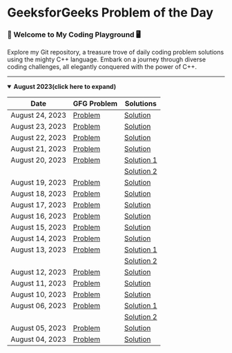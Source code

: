 # GeeksforGeeks Problem of the Day
### 🚀 Welcome to My Coding Playground 🖥️
Explore my Git repository, a treasure trove of daily coding problem solutions using the mighty C++ language. Embark on a journey through diverse coding challenges, all elegantly conquered with the power of C++.

---
<details open>
<summary><strong>August 2023(click here to expand)</strong></summary>

| Date            | GFG Problem                                                                                        | Solutions                                   |
| --------------- | -------------------------------------------------------------------------------------------------- | ------------------------------------------- |
| August 24, 2023 | [Problem](https://practice.geeksforgeeks.org/problems/multiply-two-strings/1) | [Solution](./august-2023/24-august.cpp) |
| August 23, 2023 | [Problem](https://practice.geeksforgeeks.org/problems/find-the-string-in-grid0111/1) | [Solution](./august-2023/23-august.cpp) |
| August 22, 2023 | [Problem](https://practice.geeksforgeeks.org/problems/make-matrix-beautiful-1587115620/1) | [Solution](./august-2023/22-august.cpp) |
| August 21, 2023 | [Problem](https://practice.geeksforgeeks.org/problems/surround-the-1s2505/1) | [Solution](./august-2023/21-august.cpp) |
| August 20, 2023 | [Problem](https://practice.geeksforgeeks.org/problems/number-of-occurrence2259/1) | [Solution 1](./august-2023/20-august_1.cpp) |
|                 |                                                                                                    | [Solution 2](./august-2023/20-august_2.cpp) |
| August 19, 2023 | [Problem](https://practice.geeksforgeeks.org/problems/subarray-with-given-sum-1587115621/1)                    | [Solution](./august-2023/19-august_2.cpp)     |
| August 18, 2023 | [Problem](https://practice.geeksforgeeks.org/problems/leaders-in-an-array-1587115620/1)                    | [Solution](./august-2023/18-august.cpp)     |
| August 17, 2023 | [Problem](https://practice.geeksforgeeks.org/problems/next-smallest-palindrome4740/1)                    | [Solution](./august-2023/17-august.cpp)     |
| August 16, 2023 | [Problem](https://practice.geeksforgeeks.org/problems/nth-catalan-number0817/1)                    | [Solution](./august-2023/16-august.cpp)     |
| August 15, 2023 | [Problem](https://practice.geeksforgeeks.org/problems/flip-bits0240/1)                             | [Solution](./august-2023/15-august.cpp)     |
| August 14, 2023 | [Problem](https://practice.geeksforgeeks.org/problems/finding-the-numbers0215/1)                   | [Solution](./august-2023/14-august.cpp)     |
| August 13, 2023 | [Problem](https://practice.geeksforgeeks.org/problems/nth-fibonacci-number1335/1)                  | [Solution 1](./august-2023/13-august_1.cpp) |
|                 |                                                                                                    | [Solution 2](./august-2023/13-august_2.cpp) |
| August 12, 2023 | [Problem](https://practice.geeksforgeeks.org/problems/longest-increasing-subsequence-1587115620/1) | [Solution](./august-2023/12-august.cpp)     |
| August 11, 2023 | [Problem](https://practice.geeksforgeeks.org/problems/coin-change2448/1)                           | [Solution](./august-2023/11-august.cpp)     |
| August 10, 2023 | [Problem](https://practice.geeksforgeeks.org/problems/longest-common-subsequence-1587115620/1)     | [Solution](./august-2023/10-august.cpp)     |
| August 06, 2023 | [Problem](https://practice.geeksforgeeks.org/problems/permutations-of-a-given-string-1587115620/1) | [Solution 1](./august-2023/06-august_1.cpp) |
|                 |                                                                                                    | [Solution 2](./august-2023/06-august_2.cpp) |
| August 05, 2023 | [Problem](https://practice.geeksforgeeks.org/problems/chocolate-distribution-problem3825/1)        | [Solution](./august-2023/05-august.cpp)     |
| August 04, 2023 | [Problem](https://practice.geeksforgeeks.org/problems/reverse-a-stack/1)                           | [Solution](./august-2023/04-august.cpp)     |

</details>

